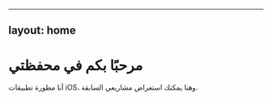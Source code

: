   ---
  layout: home
  ---
  
  # مرحبًا بكم في محفظتي

  أنا مطورة تطبيقات iOS، وهنا يمكنك استعراض مشاريعي السابقة.
